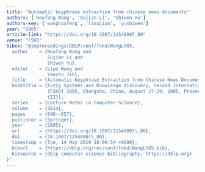 ```yaml
---
title: "Automatic keyphrase extraction from chinese news documents"
authors: ['Houfeng Wang', 'Sujian Li', 'Shiwen Yu']
authors-key: ['wanghoufeng', 'lisujian', 'yushiwen']
year: "2005"
article-link: "https://doi.org/10.1007/11540007_80"
venue: "FSKD"
bibex: "@inproceedings{DBLP:conf/fskd/WangLY05,
  author    = {Houfeng Wang and
               Sujian Li and
               Shiwen Yu},
  editor    = {Lipo Wang and
               Yaochu Jin},
  title     = {Automatic Keyphrase Extraction from Chinese News Documents},
  booktitle = {Fuzzy Systems and Knowledge Discovery, Second International Conference,
               {FSKD} 2005, Changsha, China, August 27-29, 2005, Proceedings, Part
               {II}},
  series    = {Lecture Notes in Computer Science},
  volume    = {3614},
  pages     = {648--657},
  publisher = {Springer},
  year      = {2005},
  url       = {https://doi.org/10.1007/11540007\_80},
  doi       = {10.1007/11540007\_80},
  timestamp = {Tue, 14 May 2019 10:00:54 +0200},
  biburl    = {https://dblp.org/rec/conf/fskd/WangLY05.bib},
  bibsource = {dblp computer science bibliography, https://dblp.org}
}"
---
```

